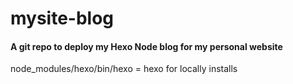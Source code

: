 mysite-blog
===========

#### A git repo to deploy my Hexo Node blog for my personal website

node_modules/hexo/bin/hexo = hexo for locally installs

